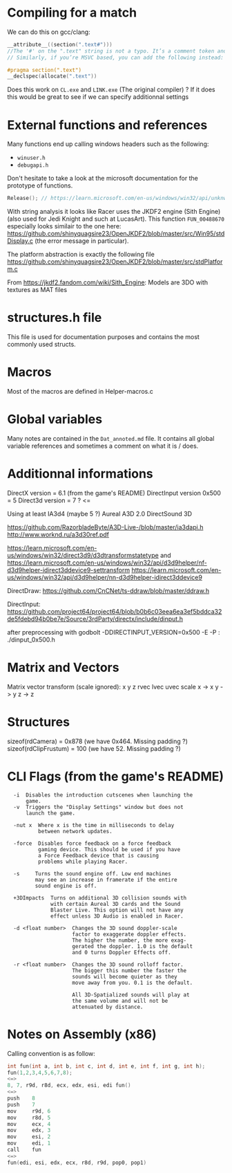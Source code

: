 # Compiling for a match

We can do this on gcc/clang:

```C
__attribute__((section(".text#")))
//The '#' on the ".text" string is not a typo. It’s a comment token and necessary to silent a warning.
// Similarly, if you’re MSVC based, you can add the following instead:

#pragma section(".text")
__declspec(allocate(".text"))
```

Does this work on `CL.exe` and `LINK.exe` (The original compiler) ?
If it does this would be great to see if we can specify additionnal settings

# External functions and references
Many functions end up calling windows headers such as the following:
- `winuser.h`
- `debugapi.h`

Don't hesitate to take a look at the microsoft documentation for the prototype of functions.

```C
Release(); // https://learn.microsoft.com/en-us/windows/win32/api/unknwn/nf-unknwn-iunknown-release
```

With string analysis it looks like Racer uses the JKDF2 engine (Sith Engine) (also used for Jedi Knight and such at LucasArt).
This function `FUN_00488670` especially looks similair to the one here:
https://github.com/shinyquagsire23/OpenJKDF2/blob/master/src/Win95/stdDisplay.c
(the error message in particular).

The platform abstraction is exactly the following file
https://github.com/shinyquagsire23/OpenJKDF2/blob/master/src/stdPlatform.c

From https://jkdf2.fandom.com/wiki/Sith_Engine: Models are 3DO with textures as MAT files

# structures.h file
This file is used for documentation purposes and contains the most commonly used structs.

# Macros
Most of the macros are defined in Helper-macros.c

# Global variables
Many notes are contained in the `Dat_annoted.md` file. It contains all global variable references and sometimes a comment on what it is / does.

# Additionnal informations
DirectX version = 6.1 (from the game's README)
DirectInput version 0x500 = 5
Direct3d version = 7 ? <=

Using at least IA3d4 (maybe 5 ?)
Aureal A3D 2.0
DirectSound 3D

https://github.com/RazorbladeByte/A3D-Live-/blob/master/ia3dapi.h
http://www.worknd.ru/a3d30ref.pdf

https://learn.microsoft.com/en-us/windows/win32/direct3d9/d3dtransformstatetype
and
https://learn.microsoft.com/en-us/windows/win32/api/d3d9helper/nf-d3d9helper-idirect3ddevice9-settransform
https://learn.microsoft.com/en-us/windows/win32/api/d3d9helper/nn-d3d9helper-idirect3ddevice9

DirectDraw:
https://github.com/CnCNet/ts-ddraw/blob/master/ddraw.h

DirectInput:
https://github.com/project64/project64/blob/b0b6c03eea6ea3ef5bddca32de5fdebd94b0be7e/Source/3rdParty/directx/include/dinput.h

after preprocessing with godbolt -DDIRECTINPUT_VERSION=0x500 -E -P : ./dinput_0x500.h

# Matrix and Vectors

Matrix vector transform (scale ignored):
                            x
                            y
                            z
  rvec  lvec  uvec  scale
x                        -> x
y                        -> y
z                        -> z

# Structures
sizeof(rdCamera) = 0x878 (we have 0x464. Missing padding ?)
sizeof(rdClipFrustum) = 100 (we have 52. Missing padding ?)

# CLI Flags (from the game's README)

      -i  Disables the introduction cutscenes when launching the
          game.
      -v  Triggers the "Display Settings" window but does not
          launch the game.

      -nut x  Where x is the time in milliseconds to delay
              between network updates.

      -force  Disables force feedback on a force feedback
              gaming device. This should be used if you have
              a Force Feedback device that is causing
              problems while playing Racer.

      -s     Turns the sound engine off. Low end machines
             may see an increase in framerate if the entire
             sound engine is off.

      +3DImpacts  Turns on additional 3D collision sounds with
                  with certain Aureal 3D cards and the Sound
                  Blaster Live. This option will not have any
                  effect unless 3D Audio is enabled in Racer.

      -d <float number>  Changes the 3D sound doppler-scale
                         factor to exaggerate doppler effects.
                         The higher the number, the more exag-
                         gerated the doppler. 1.0 is the default
                         and 0 turns Doppler Effects off.

      -r <float number>  Changes the 3D sound rolloff factor.
                         The bigger this number the faster the
                         sounds will become quieter as they
                         move away from you. 0.1 is the default.

                         All 3D-Spatialized sounds will play at
                         the same volume and will not be
                         attenuated by distance.

# Notes on Assembly (x86)

Calling convention is as follow:

```c
int fun(int a, int b, int c, int d, int e, int f, int g, int h);
fun(1,2,3,4,5,6,7,8);
<=>
8, 7, r9d, r8d, ecx, edx, esi, edi fun()
<=>
push    8
push    7
mov     r9d, 6
mov     r8d, 5
mov     ecx, 4
mov     edx, 3
mov     esi, 2
mov     edi, 1
call    fun
<=>
fun(edi, esi, edx, ecx, r8d, r9d, pop0, pop1)
```
